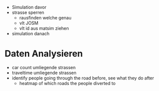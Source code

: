 * Simulation davor
* strasse sperren
  * rausfinden welche genau
  * vlt JOSM
  * vlt id aus matsim ziehen
* simulation danach

# Daten Analysieren
* car count umliegende strassen
* traveltime umliegende strassen
* identify people going through the road before, see what they do after
  * heatmap of which roads the people diverted to
